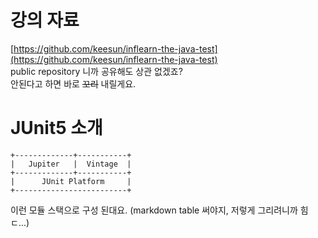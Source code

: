 # 강의 자료
[https://github.com/keesun/inflearn-the-java-test](https://github.com/keesun/inflearn-the-java-test)  
public repository 니까 공유해도 상관 없겠죠?  
안된다고 하면 바로 ~~꼬리~~ 내릴게요.

# JUnit5 소개

```
+-------------+-----------+
|   Jupiter   |  Vintage  |
+-------------+-----------+
|      JUnit Platform     |
+-------------------------+
```
이런 모듈 스택으로 구성 된대요. (markdown table 써야지, 저렇게 그리려니까 힘ㄷ...)


